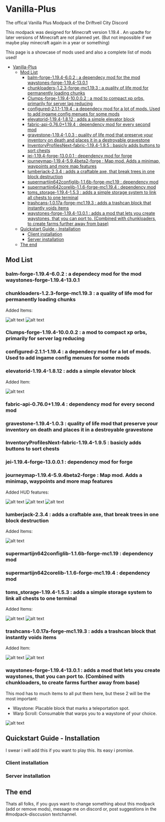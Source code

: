 # Vanilla-Plus

The offical Vanilla Plus Modpack of the Driftveil City Discord

This modpack was designed for Minecraft version 1.19.4 .
An upadte for later versions of Minecraft are not planned yet. (But not impossible if we maybe play minecraft again in a year or something)

This page is a showcase of mods used and also a complete list of mods used!

- [Vanilla-Plus](#vanilla-plus)
  - [Mod List](#mod-list)
    - [balm-forge-1.19.4-6.0.2 : a dependecy mod for the mod waystones-forge-1.19.4-13.0.1](#balm-forge-1194-602--a-dependecy-mod-for-the-mod-waystones-forge-1194-1301)
    - [chunkloaders-1.2.3-forge-mc1.19.3 : a quality of life mod for permanently loading chunks](#chunkloaders-123-forge-mc1193--a-quality-of-life-mod-for-permanently-loading-chunks)
    - [Clumps-forge-1.19.4-10.0.0.2 : a mod to compact xp orbs, primarily for server lag reducing](#clumps-forge-1194-10002--a-mod-to-compact-xp-orbs-primarily-for-server-lag-reducing)
    - [configured-2.1.1-1.19.4 : a dependecy mod for a lot of mods. Used to add ingame config menues for some mods](#configured-211-1194--a-dependecy-mod-for-a-lot-of-mods-used-to-add-ingame-config-menues-for-some-mods)
    - [elevatorid-1.19.4-1.8.12 : adds a simple elevator block](#elevatorid-1194-1812--adds-a-simple-elevator-block)
    - [fabric-api-0.76.0+1.19.4 : dependency mod for every second mod](#fabric-api-07601194--dependency-mod-for-every-second-mod)
    - [gravestone-1.19.4-1.0.3 : quality of life mod that preserve your inventory on death and places it in a destroyable gravestone](#gravestone-1194-103--quality-of-life-mod-that-preserve-your-inventory-on-death-and-places-it-in-a-destroyable-gravestone)
    - [InventoryProfilesNext-fabric-1.19.4-1.9.5 : basicly adds buttons to sort chests](#inventoryprofilesnext-fabric-1194-195--basicly-adds-buttons-to-sort-chests)
    - [jei-1.19.4-forge-13.0.0.1 : dependency mod for forge](#jei-1194-forge-13001--dependency-mod-for-forge)
    - [journeymap-1.19.4-5.9.4beta2-forge : Map mod. Adds a minimap, waypoints and more map features](#journeymap-1194-594beta2-forge--map-mod-adds-a-minimap-waypoints-and-more-map-features)
    - [lumberjack-2.3.4 : adds a craftable axe, that break trees in one block destruction](#lumberjack-234--adds-a-craftable-axe-that-break-trees-in-one-block-destruction)
    - [supermartijn642configlib-1.1.6b-forge-mc1.19 : dependency mod](#supermartijn642configlib-116b-forge-mc119--dependency-mod)
    - [supermartijn642corelib-1.1.6-forge-mc1.19.4 : dependency mod](#supermartijn642corelib-116-forge-mc1194--dependency-mod)
    - [toms_storage-1.19.4-1.5.3 : adds a simple storage system to link all chests to one terminal](#toms_storage-1194-153--adds-a-simple-storage-system-to-link-all-chests-to-one-terminal)
    - [trashcans-1.0.17a-forge-mc1.19.3 : adds a trashcan block that instantly voids items](#trashcans-1017a-forge-mc1193--adds-a-trashcan-block-that-instantly-voids-items)
    - [waystones-forge-1.19.4-13.0.1 : adds a mod that lets you create waystones, that you can port to. (Combined with chunkloaders, to create farms further away from base)](#waystones-forge-1194-1301--adds-a-mod-that-lets-you-create-waystones-that-you-can-port-to-combined-with-chunkloaders-to-create-farms-further-away-from-base)
  - [Quickstart Guide - Installation](#quickstart-guide---installation)
    - [Client installation](#client-installation)
    - [Server installation](#server-installation)
  - [The end](#the-end)

## Mod List

### balm-forge-1.19.4-6.0.2 : a dependecy mod for the mod waystones-forge-1.19.4-13.0.1

### chunkloaders-1.2.3-forge-mc1.19.3 : a quality of life mod for permanently loading chunks

Added Items:

![alt text][chunkloading]
![alt text][chunkloadingrecipes]

### Clumps-forge-1.19.4-10.0.0.2 : a mod to compact xp orbs, primarily for server lag reducing

### configured-2.1.1-1.19.4 : a dependecy mod for a lot of mods. Used to add ingame config menues for some mods

### elevatorid-1.19.4-1.8.12 : adds a simple elevator block

Added Item:

![alt text][elevator]

### fabric-api-0.76.0+1.19.4 : dependency mod for every second mod

### gravestone-1.19.4-1.0.3 : quality of life mod that preserve your inventory on death and places it in a destroyable gravestone

### InventoryProfilesNext-fabric-1.19.4-1.9.5 : basicly adds buttons to sort chests

### jei-1.19.4-forge-13.0.0.1 : dependency mod for forge

### journeymap-1.19.4-5.9.4beta2-forge : Map mod. Adds a minimap, waypoints and more map features

Added HUD features:

![alt text][minimap]
![alt text][fullmapview]
![alt text][waypoint]

### lumberjack-2.3.4 : adds a craftable axe, that break trees in one block destruction

Added Items:

![alt text][lumberaxe]

### supermartijn642configlib-1.1.6b-forge-mc1.19 : dependency mod

### supermartijn642corelib-1.1.6-forge-mc1.19.4 : dependency mod

### toms_storage-1.19.4-1.5.3 : adds a simple storage system to link all chests to one terminal

Added Items:

![alt text][toms]
![alt text][tomsrecipe]

### trashcans-1.0.17a-forge-mc1.19.3 : adds a trashcan block that instantly voids items

Added Item:

![alt text][trashcan]
![alt text][trashcanrecipe]

### waystones-forge-1.19.4-13.0.1 : adds a mod that lets you create waystones, that you can port to. (Combined with chunkloaders, to create farms further away from base)

This mod has to much items to all put them here, but these 2 will be the most important:

- Waystone: Placable block that marks a teleportation spot.
- Warp Scroll: Consumable that warps you to a waystone of your choice.

![alt text][waystones]

## Quickstart Guide - Installation

I swear i will add this if you want to play this. Its easy i promise.

### Client installation

### Server installation

## The end

Thats all folks, if you guys want to change something about this modpack (add or remove mods), message me on discord or, post suggestions in the #modpack-disccusion textchannel.

[chunkloading]: https://github.com/Bust-Henry/Vanilla-Plus/blob/master/images/ChunkLoading.gif "Title"
[chunkloadingrecipes]: https://github.com/Bust-Henry/Vanilla-Plus/blob/master/images/ChunkLoadingRecipes.gif "Title"
[elevator]: https://github.com/Bust-Henry/Vanilla-Plus/blob/master/images/Elevator.png "Title"
[fullmapview]: https://github.com/Bust-Henry/Vanilla-Plus/blob/master/images/FullMapView.png "Title"
[lumberaxe]: https://github.com/Bust-Henry/Vanilla-Plus/blob/master/images/Lumberaxe.gif "Title"
[minimap]: https://github.com/Bust-Henry/Vanilla-Plus/blob/master/images/Minimap.png "Title"
[toms]: https://github.com/Bust-Henry/Vanilla-Plus/blob/master/images/Toms.gif "Title"
[tomsrecipe]: https://github.com/Bust-Henry/Vanilla-Plus/blob/master/images/TomsRecipe.gif "Title"
[trashcan]: https://github.com/Bust-Henry/Vanilla-Plus/blob/master/images/Trashcan.png "Title"
[trashcanrecipe]: https://github.com/Bust-Henry/Vanilla-Plus/blob/master/images/TrashcanRecipe.png "Title"
[waypoint]: https://github.com/Bust-Henry/Vanilla-Plus/blob/master/images/Waypoint.png "Title"
[waystones]: https://github.com/Bust-Henry/Vanilla-Plus/blob/master/images/Waystones.gif "Title"
